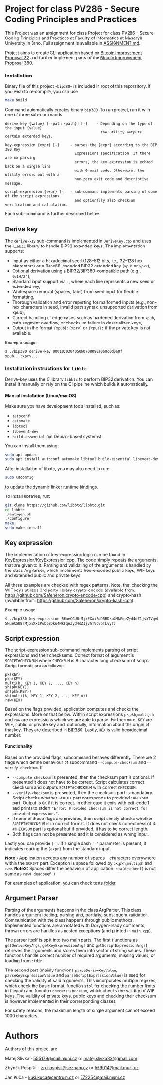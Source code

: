 # Project for class PV286 - Secure Coding Principles and Practices
This Project was an assignment for class Project for class PV286 - Secure Coding Principles and Practices at Faculty of Informatics at Masaryk University in Brno. Full assignment is available in [ASSIGNMENT.md](https://gitlab.fi.muni.cz/pv286/projects/-/blob/main/2025-bip380/README.md).

Project aims to create CLI application based on [Bitcoin Improvement Proposal 32](https://github.com/bitcoin/bips/blob/master/bip-0032.mediawiki) and further
implement parts of the [Bitcoin Improvement Proposal 380](https://github.com/bitcoin/bips/blob/master/bip-0380.mediawiki).

### Installation
Binary file of this project -`bip380`- is included in root of this reporsitory. If you wish to re-compile, you can use
```bash
make build
```
Command automatically creates binary `bip380`. To run project, run it with one of three sub-commands
```
derive-key {value} [--path {path}] [-]    - Depending on the type of the input {value} 
                                            the utility outputs certain extended keys.

key-expression {expr} [-]     - parses the {expr} according to the BIP 380 Key 
                                Expressions specification. If there are no parsing
                                errors, the key expression is echoed back on a single line 
                                with 0 exit code. Otherwise, the utility errors out with a 
                                non-zero exit code and descriptive message.

script-expression {expr} [-]  - sub-command implements parsing of some of the script expressions
                                and optionally also checksum verification and calculation.
```

Each sub-command is further described below.

## Derive key

The `derive-key` sub-command is implemented in [`DeriveKey.cpp`](src/app/DeriveKey/DeriveKey.cpp) and uses the [`libbtc`](https://github.com/libbtc/libbtc) library to handle BIP32 extended keys. The implementation supports:

- Input as either a hexadecimal seed (128–512 bits, i.e., 32–128 hex characters) or a Base58-encoded BIP32 extended key (`xpub` or `xprv`),
- Optional derivation using a BIP32/BIP380-compatible path (e.g., `0/1H/2'`),
- Standard input support via `-`, where each line represents a new seed or extended key,
- Whitespace removal (spaces, tabs) from seed input for flexible formatting,
- Thorough validation and error reporting for malformed inputs (e.g., non-hex characters in seed, invalid path syntax, unsupported derivation from xpub),
- Correct handling of edge cases such as hardened derivation from `xpub`, path segment overflow, or checksum failure in deserialized keys,
- Output in the format `{xpub}:{xprv}` or `{xpub}:` if the private key is not available.

Example usage:

```bash
$ ./bip380 derive-key 000102030405060708090a0b0c0d0e0f
xpub...:xprv... 
```

### Installation instructions for `libbtc`

Derive-key uses the C library [`libbtc`](https://github.com/libbtc/libbtc) to perform BIP32 derivation. You can install it manually or rely on the CI pipeline which builds it automatically.

#### Manual installation (Linux/macOS)

Make sure you have development tools installed, such as:

- `autoconf`
- `automake`
- `libtool`
- `libevent-dev`
- `build-essential` (on Debian-based systems)

You can install them using:

```bash
sudo apt update
sudo apt install autoconf automake libtool build-essential libevent-dev
```

After installation of libbtc, you may also need to run:
```bash
sudo ldconfig
```
to update the dynamic linker runtime bindings.

To install libraries, run:
```bash
git clone https://github.com/libbtc/libbtc.git
cd libbtc
./autogen.sh
./configure
make
sudo make install
```

## Key expression

The implementation of key-expression logic can be found in KeyExpression/KeyExpression.cpp. The code simply repeats the arguments, that are given to it. 
Parsing and validating of the arguments is handled by the class ArgParser, which implements hex-encoded public keys, WIF keys and extended public and private keys. 

All these examples are checked with regex patterns. Note, that checking the WIF keys utilizes 3rd party library crypto-encode (available from: https://github.com/Safeheron/crypto-encode-cpp) and crypto-hash (available from: https://github.com/Safeheron/crypto-hash-cpp).

Example usage:

```bash
$ ./bip380 key-expression 5HueCGU8rMjxEXxiPuD5BDku4MkFqeZyd4dZ1jvhTVqvbTLvyTJ
5HueCGU8rMjxEXxiPuD5BDku4MkFqeZyd4dZ1jvhTVqvbTLvyTJ
```


## Script expression
The script-expression sub-command implements parsing of script expressions and their checksums.
Correct format of argument is `SCRIPT#CHECKSUM` where `CHECKSUM` is 8 character long checksum of script. Script formats are as follows:
```
pk(KEY)
pkh(KEY)
multi(k, KEY_1, KEY_2, ..., KEY_n)
sh(pk(KEY))
sh(pkh(KEY))
sh(multi(k, KEY_1, KEY_2, ..., KEY_n))
raw(HEX)
```
Based on the flags provided, application computes and checks the expressions. More on that below. 
Within script expressions `pk`,`pkh`,`multi`,`sh` and `raw` are expressions which we are able to parse. 
Furthermore, `KEY` are WIF, public or private key and, optionally, information about the origin of that key. They are described in [BIP380](https://github.com/bitcoin/bips/blob/master/bip-0380.mediawiki#key-expressions). Lastly, `HEX` is valid hexadecimal number.

#### Functionality

Based on the provided flags, subcommand behaves differently. There are 2 flags which define behaviour of subcommand `--compute-checksum` and `--verify-checksum`. If

- `--compute-checksum` is presented, then the checksum part is optional. If presented it does not have to be correct. Script calculates correct checksum and outputs `SCRIPT#CHECKSUM` with correct `CHECKSUM`.
- `--verify-checksum` is presented, then the checksum part is mandatory. Script checks whether `SCRIPT` part coresponds to provided `CHECKSUM` part. Output is `OK` if it is correct. In other case it exits with exit-code 1 and prints to stderr `"Error: Provided checksum is not correct for provided expression."`.
- If none of those flags are provided, then script simply checks whether `SCRIPT#CHECKSUM` is in correct format. It does not check correctness of it. `#CHECKSUM` part is optional but if provided, it has to be correct length.
- Both flags can not be presented and it is considered as wrong input.

Lastly you can provide `[-]`. If a single dash `'-'` parameter is present, it indicates reading the `{expr}` from the standard input.

**Note1:** Application accepts any number of spaces ` ` characters everywhere within the `SCRIPT` part. Exception is space followed by `pk`,`pkh`,`multi`,`sh` and `raw`. 
**Note2:** Spaces differ the behaviour of application. `raw(deadbeef)` is not same as `raw( deadbeef )` 

For examples of application, you can check tests [folder](/src/tests/ScriptExpressionTest.cpp).



## Argument Parser

Parsing of the arguments happens in the class ArgParser. This class handles argument loading, parsing and, partially, subsequent validation. Communication with the class happens through public methods. Implemented functions are annotated with Doxygen-ready comments, thrown errors are handles as nested exceptions (and printed in `main.cpp`).

The parser itself is split into two main parts. The first (functions as `getDeriveKeyArgs`, `getKeyExpressionArgs` and `getScriptExpressionArgs`) retrieves the arguments and stores them into vector of string values. These functions handle correct number of required arguments, missing values, or loading from `stdin`.

The second part (mainly functions `parseDeriveKeyValue`, `parseKeyExpressionValue` and `parseScriptExpressionValue`) is used for checking the validity of said arguments. This incorporates multiple regexes, which check the basic format, function `stol` for checking the number limits in filepath and function `checkWIFChecksum`, which checks the validity of WIF keys. The validity of private keys, public keys and checking their checksum is however implemented in their corresponding classes.

For safety reasons, the maximum length of single argument cannot exceed 1000 characters.




# Authors
Authors of this project are

Matej Slivka - 555179@mail.muni.cz or matej.slivka33@gmail.com

Zbyněk Pospíšil - zp.pospisil@seznam.cz or 569014@mail.muni.cz

Jan Kuča - kuki.kuca@centrum.cz or 572254@mail.muni.cz

